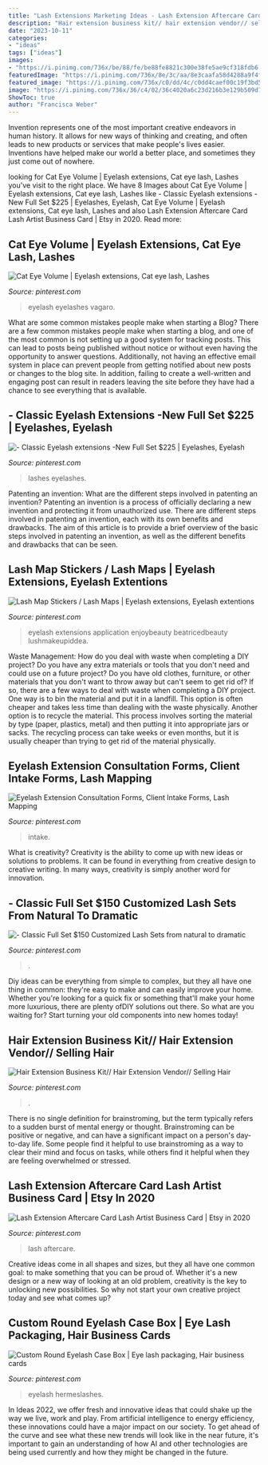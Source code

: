 ```yaml
---
title: "Lash Extensions Marketing Ideas - Lash Extension Aftercare Card Lash Artist Business Card"
description: "Hair extension business kit// hair extension vendor// selling hair"
date: "2023-10-11"
categories:
- "ideas"
tags: ["ideas"]
images:
- "https://i.pinimg.com/736x/be/88/fe/be88fe8821c300e38fe5ae9cf318fdb6.jpg"
featuredImage: "https://i.pinimg.com/736x/8e/3c/aa/8e3caafa58d4288a9f4ffd6840a10338.jpg"
featured_image: "https://i.pinimg.com/736x/c0/dd/4c/c0dd4caef00c19f3bd5bdf78ce280567.jpg"
image: "https://i.pinimg.com/736x/36/c4/02/36c4020a6c23d216b3e129b509d7e8a6.jpg"
ShowToc: true
author: "Francisca Weber"
---
```



Invention represents one of the most important creative endeavors in human history. It allows for new ways of thinking and creating, and often leads to new products or services that make people's lives easier. Inventions have helped make our world a better place, and sometimes they just come out of nowhere.

	

		
looking for Cat Eye Volume | Eyelash extensions, Cat eye lash, Lashes you've visit to the right place. We have 8 Images about Cat Eye Volume | Eyelash extensions, Cat eye lash, Lashes like - Classic Eyelash extensions -New Full Set $225 | Eyelashes, Eyelash, Cat Eye Volume | Eyelash extensions, Cat eye lash, Lashes and also Lash Extension Aftercare Card Lash Artist Business Card | Etsy in 2020. Read more:
		
    
## Cat Eye Volume | Eyelash Extensions, Cat Eye Lash, Lashes

<img loading=lazy src="https://i.pinimg.com/736x/be/88/fe/be88fe8821c300e38fe5ae9cf318fdb6.jpg" onerror="this.onerror=null;this.src='https://tse4.mm.bing.net/th?id=OIP.z9Kyn7BHJjkzZWF3OByL0QHaH0&amp;pid=15.1';" alt="Cat Eye Volume | Eyelash extensions, Cat eye lash, Lashes">

_Source: pinterest.com_

>eyelash eyelashes vagaro. 

	

What are some common mistakes people make when starting a Blog?
There are a few common mistakes people make when starting a blog, and one of the most common is not setting up a good system for tracking posts. This can lead to posts being published without notice or without even having the opportunity to answer questions. Additionally, not having an effective email system in place can prevent people from getting notified about new posts or changes to the blog site. In addition, failing to create a well-written and engaging post can result in readers leaving the site before they have had a chance to see everything that is available.

    
## - Classic Eyelash Extensions -New Full Set $225 | Eyelashes, Eyelash

<img loading=lazy src="https://i.pinimg.com/736x/f5/10/82/f51082a07d935968f3386d9fd380ca71.jpg" onerror="this.onerror=null;this.src='https://tse3.mm.bing.net/th?id=OIP.iyV1b6cqYt69FWcsicoXjwHaKA&amp;pid=15.1';" alt="- Classic Eyelash extensions -New Full Set $225 | Eyelashes, Eyelash">

_Source: pinterest.com_

>lashes eyelashes. 

	

Patenting an invention: What are the different steps involved in patenting an invention?
Patenting an invention is a process of officially declaring a new invention and protecting it from unauthorized use. There are different steps involved in patenting an invention, each with its own benefits and drawbacks. The aim of this article is to provide a brief overview of the basic steps involved in patenting an invention, as well as the different benefits and drawbacks that can be seen.

    
## Lash Map Stickers / Lash Maps | Eyelash Extensions, Eyelash Extentions

<img loading=lazy src="https://i.pinimg.com/736x/8e/3c/aa/8e3caafa58d4288a9f4ffd6840a10338.jpg" onerror="this.onerror=null;this.src='https://tse3.mm.bing.net/th?id=OIP.Yhep5OJaWy5OCx21y4W9dwHaF9&amp;pid=15.1';" alt="Lash Map Stickers / Lash Maps | Eyelash extensions, Eyelash extentions">

_Source: pinterest.com_

>eyelash extensions application enjoybeauty beatricedbeauty lushmakeupiddea. 

	

Waste Management: How do you deal with waste when completing a DIY project?
Do you have any extra materials or tools that you don't need and could use on a future project? Do you have old clothes, furniture, or other materials that you don't want to throw away but can't seem to get rid of? If so, there are a few ways to deal with waste when completing a DIY project. 
One way is to bin the material and put it in a landfill. This option is often cheaper and takes less time than dealing with the waste physically. Another option is to recycle the material. This process involves sorting the material by type (paper, plastics, metal) and then putting it into appropriate jars or sacks. The recycling process can take weeks or even months, but it is usually cheaper than trying to get rid of the material physically.

    
## Eyelash Extension Consultation Forms, Client Intake Forms, Lash Mapping

<img loading=lazy src="https://i.pinimg.com/736x/c0/dd/4c/c0dd4caef00c19f3bd5bdf78ce280567.jpg" onerror="this.onerror=null;this.src='https://tse1.mm.bing.net/th?id=OIP.R_FegjGxOx2xzcYyeoSWJwHaHk&amp;pid=15.1';" alt="Eyelash Extension Consultation Forms, Client Intake Forms, Lash Mapping">

_Source: pinterest.com_

>intake. 

	

What is creativity?
Creativity is the ability to come up with new ideas or solutions to problems. It can be found in everything from creative design to creative writing. In many ways, creativity is simply another word for innovation.

    
## - Classic Full Set $150 Customized Lash Sets From Natural To Dramatic

<img loading=lazy src="https://i.pinimg.com/736x/48/f5/37/48f5373b238eed40e12380bc66e0c17d.jpg" onerror="this.onerror=null;this.src='https://tse2.mm.bing.net/th?id=OIP.ZjZGPp5y4ZLvrNCtzpIjegHaD6&amp;pid=15.1';" alt="- Classic Full Set $150 Customized Lash Sets from natural to dramatic">

_Source: pinterest.com_

>. 

	

Diy ideas can be everything from simple to complex, but they all have one thing in common: they're easy to make and can easily improve your home. Whether you're looking for a quick fix or something that'll make your home more luxurious, there are plenty ofDIY solutions out there. So what are you waiting for? Start turning your old components into new homes today!

    
## Hair Extension Business Kit// Hair Extension Vendor// Selling Hair

<img loading=lazy src="https://i.pinimg.com/originals/ca/e9/7b/cae97b705d2c465898a6926f0aa8a8d8.jpg" onerror="this.onerror=null;this.src='https://tse4.mm.bing.net/th?id=OIP.5Uk-ciuXtIUX84aEiAzpvQHaEX&amp;pid=15.1';" alt="Hair Extension Business Kit// Hair Extension Vendor// Selling Hair">

_Source: pinterest.com_

>. 

	

There is no single definition for brainstroming, but the term typically refers to a sudden burst of mental energy or thought. Brainstroming can be positive or negative, and can have a significant impact on a person's day-to-day life. Some people find it helpful to use brainstroming as a way to clear their mind and focus on tasks, while others find it helpful when they are feeling overwhelmed or stressed.

    
## Lash Extension Aftercare Card Lash Artist Business Card | Etsy In 2020

<img loading=lazy src="https://i.pinimg.com/736x/36/c4/02/36c4020a6c23d216b3e129b509d7e8a6.jpg" onerror="this.onerror=null;this.src='https://tse1.mm.bing.net/th?id=OIP.epwsUBL8L-8Hnt49yyw3IgHaFJ&amp;pid=15.1';" alt="Lash Extension Aftercare Card Lash Artist Business Card | Etsy in 2020">

_Source: pinterest.com_

>lash aftercare. 

	

Creative ideas come in all shapes and sizes, but they all have one common goal: to make something that you can be proud of. Whether it's a new design or a new way of looking at an old problem, creativity is the key to unlocking new possibilities. So why not start your own creative project today and see what comes up?

    
## Custom Round Eyelash Case Box | Eye Lash Packaging, Hair Business Cards

<img loading=lazy src="https://i.pinimg.com/736x/ea/d7/65/ead765985a0ef7f57efb3cd52ef07753.jpg" onerror="this.onerror=null;this.src='https://tse4.mm.bing.net/th?id=OIP.LBe9d1-CeWCaI1phHlkRvwHaHa&amp;pid=15.1';" alt="Custom Round Eyelash Case Box | Eye lash packaging, Hair business cards">

_Source: pinterest.com_

>eyelash hermeslashes. 

	

In Ideas 2022, we offer fresh and innovative ideas that could shake up the way we live, work and play. From artificial intelligence to energy efficiency, these innovations could have a major impact on our society. To get ahead of the curve and see what these new trends will look like in the near future, it's important to gain an understanding of how AI and other technologies are being used currently and how they might be changed in the future.

